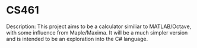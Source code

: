 # CS461

Description:  This project aims to be a calculator similiar to MATLAB/Octave, with some influence from Maple/Maxima.  It will be a much simpler version and is intended to be an exploration into the C# language.

